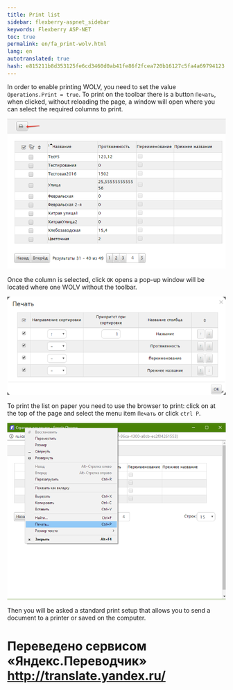 ```yaml
--- 
title: Print list 
sidebar: flexberry-aspnet_sidebar 
keywords: Flexberry ASP-NET 
toc: true 
permalink: en/fa_print-wolv.html 
lang: en 
autotranslated: true 
hash: e815211b8d353125fe6cd3460d0ab41fe86f2fcea720b16127c5fa4a69794123 
--- 
```


In order to enable printing WOLV, you need to set the value `Operations.Print = true`. To print on the toolbar there is a button `Печать`, when clicked, without reloading the page, a window will open where you can select the required columns to print. 

![](/images/pages/products/flexberry-aspnet/controls/wolv/print-selected.png) 

Once the column is selected, click `ОК` opens a pop-up window will be located where one WOLV without the toolbar. 

![](/images/pages/products/flexberry-aspnet/controls/wolv/print.png) 

To print the list on paper you need to use the browser to print: click on at the top of the page and select the menu item `Печать` or click `ctrl P`. 

![](/images/pages/products/flexberry-aspnet/controls/wolv/print2.png) 

Then you will be asked a standard print setup that allows you to send a document to a printer or saved on the computer. 



 # Переведено сервисом «Яндекс.Переводчик» http://translate.yandex.ru/